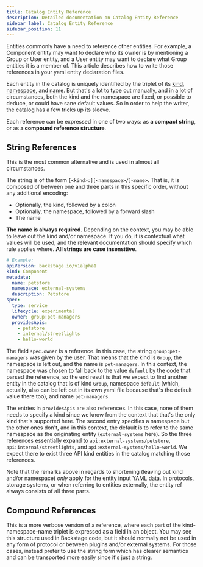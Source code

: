 ```yaml
---
title: Catalog Entity Reference
description: Detailed documentation on Catalog Entity Reference
sidebar_label: Catalog Entity Reference
sidebar_position: 11
---
```


Entities commonly have a need to reference other entities. For example, a Component entity may want to declare who its owner is by mentioning a Group or User entity, and a User entity may want to declare what Group entities it is a member of. This article describes how to write those references in your yaml entity declaration files.

Each entity in the catalog is uniquely identified by the triplet of its  [kind](https://developer.harness.io/docs/internal-developer-portal/catalog/how-to-create-idp-yaml#start-with-basic-entity-information), [namespace](https://backstage.io/docs/features/software-catalog/descriptor-format#namespace-optional), and [name](https://developer.harness.io/docs/internal-developer-portal/catalog/how-to-create-idp-yaml#provide-metadata). But that's a lot to type out manually, and in a lot of circumstances, both the kind and the namespace are fixed, or possible to deduce, or could have sane default values. So in order to help the writer, the catalog has a few tricks up its sleeve.

Each reference can be expressed in one of two ways: as **a compact string**, or as **a compound reference structure**.

## String References

This is the most common alternative and is used in almost all circumstances.

The string is of the form `[<kind>:][<namespace>/]<name>`. That is, it is composed of between one and three parts in this specific order, without any additional encoding:

- Optionally, the kind, followed by a colon
- Optionally, the namespace, followed by a forward slash
- The name

**The name is always required**. Depending on the context, you may be able to leave out the kind and/or namespace. If you do, it is contextual what values will be used, and the relevant documentation should specify which rule applies where.
**All strings are case insensitive**.

```yaml
# Example:
apiVersion: backstage.io/v1alpha1
kind: Component
metadata:
  name: petstore
  namespace: external-systems
  description: Petstore
spec:
  type: service
  lifecycle: experimental
  owner: group:pet-managers
  providesApis:
    - petstore
    - internal/streetlights
    - hello-world
```

The field `spec.owner` is a reference. In this case, the string `group:pet-managers` was given by the user. That means that the kind is `Group`, the namespace is left out, and the name is `pet-managers`. In this context, the namespace was chosen to fall back to the value `default` by the code that parsed the reference, so the end result is that we expect to find another entity in the catalog that is of kind `Group`, namespace `default` (which, actually, also can be left out in its own yaml file because that's the default value there too), and name `pet-managers`.

The entries in `providesApis` are also references. In this case, none of them needs to specify a kind since we know from the context that that's the only kind that's supported here. The second entry specifies a namespace but the other ones don't, and in this context, the default is to refer to the same namespace as the originating entity (`external-systems` here). So the three references
essentially expand to `api:external-systems/petstore`, `api:internal/streetlights`, and `api:external-systems/hello-world`. We expect
there to exist three API kind entities in the catalog matching those references.

Note that the remarks above in regards to shortening (leaving out kind and/or namespace) _only_ apply for the entity input YAML data. In protocols, storage systems, or when referring to entities externally, the entity ref always consists of all three parts.

## Compound References

This is a more verbose version of a reference, where each part of the kind-namespace-name triplet is expressed as a field in an object. You may see this structure used in Backstage code, but it should normally not be used in any form of protocol or between plugins and/or external systems. For those cases, instead prefer to use the string form which has clearer semantics and can be
transported more easily since it's just a string.